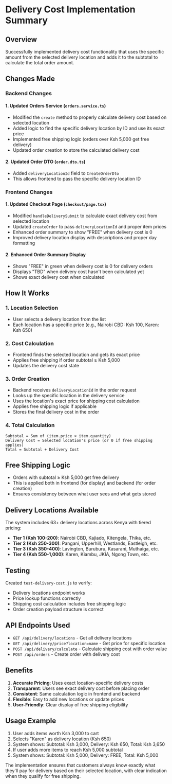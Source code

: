 # Delivery Cost Implementation Summary

## Overview
Successfully implemented delivery cost functionality that uses the specific amount from the selected delivery location and adds it to the subtotal to calculate the total order amount.

## Changes Made

### Backend Changes

#### 1. Updated Orders Service (`orders.service.ts`)
- Modified the `create` method to properly calculate delivery cost based on selected location
- Added logic to find the specific delivery location by ID and use its exact price
- Implemented free shipping logic (orders over Ksh 5,000 get free delivery)
- Updated order creation to store the calculated delivery cost

#### 2. Updated Order DTO (`order.dto.ts`)
- Added `deliveryLocationId` field to `CreateOrderDto`
- This allows frontend to pass the specific delivery location ID

### Frontend Changes

#### 1. Updated Checkout Page (`checkout/page.tsx`)
- Modified `handleDeliverySubmit` to calculate exact delivery cost from selected location
- Updated `createOrder` to pass `deliveryLocationId` and proper item prices
- Enhanced order summary to show "FREE" when delivery cost is 0
- Improved delivery location display with descriptions and proper day formatting

#### 2. Enhanced Order Summary Display
- Shows "FREE" in green when delivery cost is 0 for delivery orders
- Displays "TBD" when delivery cost hasn't been calculated yet
- Shows exact delivery cost when calculated

## How It Works

### 1. Location Selection
- User selects a delivery location from the list
- Each location has a specific price (e.g., Nairobi CBD: Ksh 100, Karen: Ksh 650)

### 2. Cost Calculation
- Frontend finds the selected location and gets its exact price
- Applies free shipping if order subtotal ≥ Ksh 5,000
- Updates the delivery cost state

### 3. Order Creation
- Backend receives `deliveryLocationId` in the order request
- Looks up the specific location in the delivery service
- Uses the location's exact price for shipping cost calculation
- Applies free shipping logic if applicable
- Stores the final delivery cost in the order

### 4. Total Calculation
```
Subtotal = Sum of (item.price × item.quantity)
Delivery Cost = Selected location's price (or 0 if free shipping applies)
Total = Subtotal + Delivery Cost
```

## Free Shipping Logic
- Orders with subtotal ≥ Ksh 5,000 get free delivery
- This is applied both in frontend (for display) and backend (for order creation)
- Ensures consistency between what user sees and what gets stored

## Delivery Locations Available
The system includes 63+ delivery locations across Kenya with tiered pricing:

- **Tier 1 (Ksh 100-200)**: Nairobi CBD, Kajiado, Kitengela, Thika, etc.
- **Tier 2 (Ksh 250-300)**: Pangani, Upperhill, Westlands, Eastleigh, etc.
- **Tier 3 (Ksh 350-400)**: Lavington, Buruburu, Kasarani, Muthaiga, etc.
- **Tier 4 (Ksh 550-1,000)**: Karen, Kiambu, JKIA, Ngong Town, etc.

## Testing
Created `test-delivery-cost.js` to verify:
- Delivery locations endpoint works
- Price lookup functions correctly
- Shipping cost calculation includes free shipping logic
- Order creation payload structure is correct

## API Endpoints Used
- `GET /api/delivery/locations` - Get all delivery locations
- `GET /api/delivery/price?location=name` - Get price for specific location
- `POST /api/delivery/calculate` - Calculate shipping cost with order value
- `POST /api/orders` - Create order with delivery cost

## Benefits
1. **Accurate Pricing**: Uses exact location-specific delivery costs
2. **Transparent**: Users see exact delivery cost before placing order
3. **Consistent**: Same calculation logic in frontend and backend
4. **Flexible**: Easy to add new locations or update prices
5. **User-Friendly**: Clear display of free shipping eligibility

## Usage Example
1. User adds items worth Ksh 3,000 to cart
2. Selects "Karen" as delivery location (Ksh 650)
3. System shows: Subtotal: Ksh 3,000, Delivery: Ksh 650, Total: Ksh 3,650
4. If user adds more items to reach Ksh 5,000 subtotal
5. System shows: Subtotal: Ksh 5,000, Delivery: FREE, Total: Ksh 5,000

The implementation ensures that customers always know exactly what they'll pay for delivery based on their selected location, with clear indication when they qualify for free shipping.